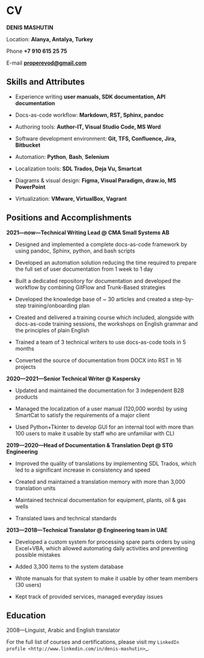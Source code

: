 CV
===

**DENIS MASHUTIN**

Location: **Alanya, Antalya, Turkey**

Phone **+7 910 615 25 75**	

E-mail **properevod@gmail.com**

Skills and Attributes
---------------------

*  Experience writing **user manuals, SDK documentation, API documentation**

*  Docs-as-code workflow: **Markdown, RST, Sphinx, pandoc**

*  Authoring tools: **Author-IT, Visual Studio Code, MS Word**

*  Software development environment: **Git, TFS, Confluence, Jira, Bitbucket**

*  Automation: **Python**, **Bash**, **Selenium**

*  Localization tools: **SDL Trados, Deja Vu, Smartcat**

*  Diagrams & visual design: **Figma, Visual Paradigm, draw.io, MS PowerPoint**

*  Virtualization: **VMware, VirtualBox, Vagrant**

Positions and Accomplishments
-----------------------------

**2021—now—Technical Writing Lead @ CMA Small Systems AB**

*  Designed and implemented a complete docs-as-code framework by using pandoc, Sphinx, python, and bash scripts

*  Developed an automation solution reducing the time required to prepare the full set of user documentation from 1 week to 1 day

*  Built a dedicated repository for documentation and developed the workflow by combining GitFlow and Trunk-Based strategies

*  Developed the knowledge base of ~ 30 articles and created a step-by-step training/onboarding plan

*  Created and delivered a training course which included, alongside with docs-as-code training sessions, the workshops on English grammar and the principles of plain English

*  Trained a team of 3 technical writers to use docs-as-code tools in 5 months

*  Converted the source of documentation from DOCX into RST in 16 projects

**2020—2021—Senior Technical Writer @ Kaspersky**

*  Updated and maintained the documentation for 3 independent B2B products

*  Managed the localization of a user manual (120,000 words) by using SmartCat to satisfy the requirements of a major client

*  Used Python+Tkinter to develop GUI for an internal tool with more than 100 users to make it usable by staff who are unfamiliar with CLI

**2019—2020—Head of Documentation & Translation Dept @ STG Engineering**

*  Improved the quality of translations by implementing SDL Trados, which led to a significant increase in consistency and speed

*  Created and maintained a translation memory with more than 3,000 translation units

*  Maintained technical documentation for equipment, plants, oil & gas wells

*  Translated laws and technical standards

**2013—2018—Technical Translator @ Engineering team in UAE**

*  Developed a custom system for processing spare parts orders by using Excel+VBA, which allowed automating daily activities and preventing possible mistakes

*  Added 3,300 items to the system database

*  Wrote manuals for that system to make it usable by other team members (30 users)

*  Kept track of provided services, managed everyday issues

Education
---------
2008—Linguist, Arabic and English translator

For the full list of courses and certifications, please visit my `LinkedIn profile <http://www.linkedin.com/in/denis-mashutin>`_.
